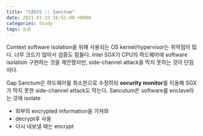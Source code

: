 ```yaml
---
title: "CASYS :: Sanctum"
date: 2021-01-22 16:51:00 +0900
categories: Study
tags: 논문
---
```


Context
software isolation을 위해 사용되는 OS kernel/hypervisor는 취약점이 많다. 너무 코드가 많아서 검증도 힘들다.
Intel SGX가 CPU의 하드웨어에 software isolation 구현하는 것을 제안했지만, side-channel attack을 막지 못하는 것이 단점이다.

Gap
Sanctum은 하드웨어를 최소한으로 수정하되 **security monitor**를 이용해 SGX가 막지 못한 side-channel attack도 막는다.
Sancutum은 software를 enclave라는 것에 isolate
- 외부의 encrypted information을 가져와
- decrypt후 사용
- 다시 내보낼 때는 encrypt